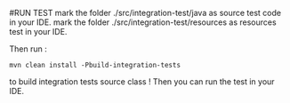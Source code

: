 #RUN TEST
mark the folder ./src/integration-test/java as source test code in your IDE.
mark the folder ./src/integration-test/resources as resources test in your IDE.

Then run :
```
mvn clean install -Pbuild-integration-tests
``` 

to build integration tests source class ! Then you can run the test in your IDE.